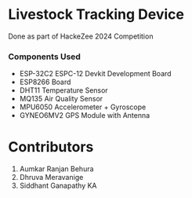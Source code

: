 # Livestock Tracking Device 
Done as part of HackeZee 2024 Competition
### Components Used
- ESP-32C2 ESPC-12 Devkit Development Board
-  ESP8266 Board
-  DHT11 Temperature Sensor
-  MQ135 Air Quality Sensor
-  MPU6050 Accelerometer + Gyroscope
-  GYNEO6MV2 GPS Module with Antenna

# Contributors
1. Aumkar Ranjan Behura
2. Dhruva Meravanige
3. Siddhant Ganapathy KA
